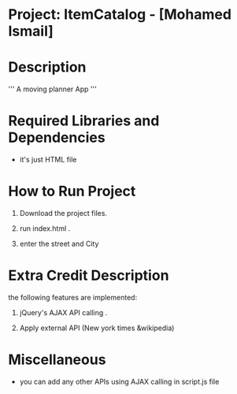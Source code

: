 
# Project: ItemCatalog - [Mohamed Ismail]

# Description

''' A moving planner App '''

# Required Libraries and Dependencies

- it's just HTML file 

# How to Run Project

 1. Download the project files.

 2. run index.html .
 
 3. enter the street and City 


# Extra Credit Description

the following features are implemented:

 1. jQuery's AJAX API calling .
 
 2. Apply external API (New york times &wikipedia)



# Miscellaneous

- you can add any other APIs using AJAX calling in script.js file
